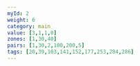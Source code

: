 ```yaml
---
myId: 2
weight: 6
category: main
value: [3,1,1,0]
zones: [1,30,40]
pairs: [1,30,2,100,200,5]
tags: [20,39,103,141,152,177,253,284,286]
---
```

